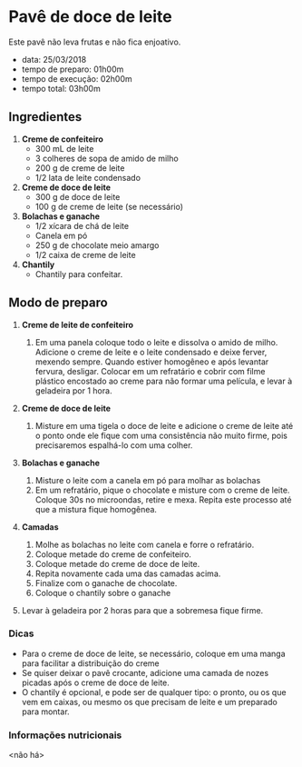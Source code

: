 # Pavê de doce de leite

Este pavê não leva frutas e não fica enjoativo.

* data: 25/03/2018
* tempo de preparo: 01h00m
* tempo de execução: 02h00m
* tempo total: 03h00m

## Ingredientes

1. **Creme de confeiteiro**
   * 300 mL de leite
   * 3 colheres de sopa de amido de milho
   * 200 g de creme de leite
   * 1/2 lata de leite condensado
2. **Creme de doce de leite**
   * 300 g de doce de leite
   * 100 g de creme de leite (se necessário)
3. **Bolachas e ganache**
   * 1/2 xícara de chá de leite
   * Canela em pó
   * 250 g de chocolate meio amargo
   * 1/2 caixa de creme de leite
4. **Chantily**
   * Chantily para confeitar.

## Modo de preparo

1. **Creme de leite de confeiteiro**
   1. Em uma panela coloque todo o leite e dissolva o amido de milho. Adicione o
  creme de leite e o leite condensado e deixe ferver, mexendo sempre. Quando estiver
  homogêneo e após levantar fervura, desligar. Colocar em um refratário e cobrir com filme plástico encostado ao creme para não formar uma película, e levar à geladeira por 1 hora.

1. **Creme de doce de leite**
   1. Misture em uma tigela o doce de leite e adicione o creme de leite até o ponto   onde ele fique com uma consistência não muito firme, pois precisaremos espalhá-lo
  com uma colher.

1. **Bolachas e ganache**
   1. Misture o leite com a canela em pó para molhar as bolachas
   1. Em um refratário, pique o chocolate e misture com o creme de leite. Coloque 30s no microondas, retire e mexa. Repita este processo até que a mistura fique
  homogênea.

1. **Camadas**
   1. Molhe as bolachas no leite com canela e forre o refratário.
   1. Coloque metade do creme de confeiteiro.
   1. Coloque metade do creme de doce de leite.
   1. Repita novamente cada uma das camadas acima.
   1. Finalize com o ganache de chocolate.
   1. Coloque o chantily sobre o ganache

1. Levar à geladeira por 2 horas para que a sobremesa fique firme.


### Dicas

* Para o creme de doce de leite, se necessário, coloque em uma manga para
facilitar a distribuição do creme
* Se quiser deixar o pavê crocante, adicione uma camada de nozes picadas após o
creme de doce de leite.
* O chantily é opcional, e pode ser de qualquer tipo: o pronto, ou os que vem em
caixas, ou mesmo os que precisam de leite e um preparado para montar.


### Informações nutricionais

<não há>
